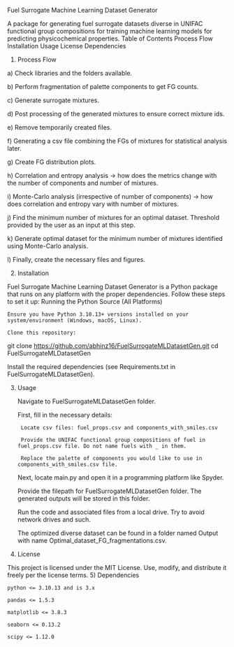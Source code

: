 Fuel Surrogate Machine Learning Dataset Generator

A package for generating fuel surrogate datasets diverse in UNIFAC functional group compositions for training machine learning models for predicting physicochemical properties.
Table of Contents
Process Flow
Installation
Usage
License
Dependencies

1) Process Flow

a) Check libraries and the folders available.

b) Perform fragmentation of palette components to get FG counts.

c) Generate surrogate mixtures.

d) Post processing of the generated mixtures to ensure correct mixture ids.

e) Remove temporarily created files.

f) Generating a csv file combining the FGs of mixtures for statistical analysis later.

g) Create FG distribution plots.

h) Correlation and entropy analysis → how does the metrics change with the number of components and number of mixtures.

i) Monte-Carlo analysis (irrespective of number of components) → how does correlation and entropy vary with number of mixtures.

j) Find the minimum number of mixtures for an optimal dataset. Threshold provided by the user as an input at this step.

k) Generate optimal dataset for the minimum number of mixtures identified using Monte-Carlo analysis.

l) Finally, create the necessary files and figures.

2) Installation

Fuel Surrogate Machine Learning Dataset Generator is a Python package that runs on any platform with the proper dependencies. Follow these steps to set it up:
Running the Python Source (All Platforms)

    Ensure you have Python 3.10.13+ versions installed on your system/environment (Windows, macOS, Linux).

    Clone this repository:

git clone https://github.com/abhinz16/FuelSurrogateMLDatasetGen.git
cd FuelSurrogateMLDatasetGen

Install the required dependencies (see Requirements.txt in FuelSurrogateMLDatasetGen).

3) Usage

    Navigate to FuelSurrogateMLDatasetGen folder.

    First, fill in the necessary details:

        Locate csv files: fuel_props.csv and components_with_smiles.csv

        Provide the UNIFAC functional group compositions of fuel in fuel_props.csv file. Do not name fuels with _ in them.

        Replace the palette of components you would like to use in components_with_smiles.csv file.

    Next, locate main.py and open it in a programming platform like Spyder.

    Provide the filepath for FuelSurrogateMLDatasetGen folder. The generated outputs will be stored in this folder.

    Run the code and associated files from a local drive. Try to avoid network drives and such.

    The optimized diverse dataset can be found in a folder named Output with name Optimal_dataset_FG_fragmentations.csv.

4) License

This project is licensed under the MIT License.
Use, modify, and distribute it freely per the license terms.
5) Dependencies

    python <= 3.10.13 and is 3.x

    pandas <= 1.5.3

    matplotlib <= 3.8.3

    seaborn <= 0.13.2

    scipy <= 1.12.0

